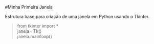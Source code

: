 #Minha Primeira Janela

Estrutura base para criação de uma janela em Python usando o Tkinter.

>from tkinter import * \
>janela= Tk()\
>janela.mainloop()


